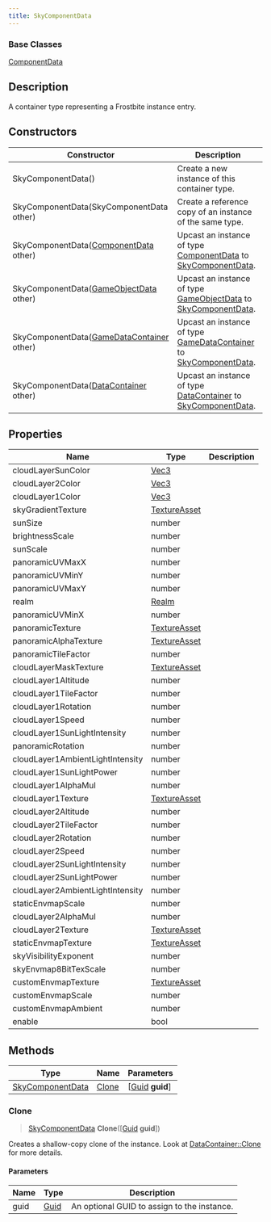 ```yaml
---
title: SkyComponentData
---
```

### Base Classes

[ComponentData](ComponentData)

## Description

A container type representing a Frostbite instance entry.

## Constructors

| Constructor                                                                 | Description                                                                                                             |
| --------------------------------------------------------------------------- | ----------------------------------------------------------------------------------------------------------------------- |
| SkyComponentData()                                                          | Create a new instance of this container type.                                                                           |
| SkyComponentData(SkyComponentData other)                                    | Create a reference copy of an instance of the same type.                                                                |
| SkyComponentData([ComponentData](ComponentData) other)                      | Upcast an instance of type [ComponentData](ComponentData) to [SkyComponentData](SkyComponentData).                      |
| SkyComponentData([GameObjectData](GameObjectData) other)                    | Upcast an instance of type [GameObjectData](GameObjectData) to [SkyComponentData](SkyComponentData).                    |
| SkyComponentData([GameDataContainer](GameDataContainer) other)              | Upcast an instance of type [GameDataContainer](GameDataContainer) to [SkyComponentData](SkyComponentData).              |
| SkyComponentData([DataContainer](/vext/ref/shared/class/datacontainer) other) | Upcast an instance of type [DataContainer](/vext/ref/shared/class/datacontainer) to [SkyComponentData](SkyComponentData). |

## Properties

| Name                             | Type                              | Description |
| -------------------------------- | --------------------------------- | ----------- |
| cloudLayerSunColor               | [Vec3](/vext/ref/shared/class/Vec3) |             |
| cloudLayer2Color                 | [Vec3](/vext/ref/shared/class/Vec3) |             |
| cloudLayer1Color                 | [Vec3](/vext/ref/shared/class/Vec3) |             |
| skyGradientTexture               | [TextureAsset](TextureAsset)      |             |
| sunSize                          | number                            |             |
| brightnessScale                  | number                            |             |
| sunScale                         | number                            |             |
| panoramicUVMaxX                  | number                            |             |
| panoramicUVMinY                  | number                            |             |
| panoramicUVMaxY                  | number                            |             |
| realm                            | [Realm](Realm)                    |             |
| panoramicUVMinX                  | number                            |             |
| panoramicTexture                 | [TextureAsset](TextureAsset)      |             |
| panoramicAlphaTexture            | [TextureAsset](TextureAsset)      |             |
| panoramicTileFactor              | number                            |             |
| cloudLayerMaskTexture            | [TextureAsset](TextureAsset)      |             |
| cloudLayer1Altitude              | number                            |             |
| cloudLayer1TileFactor            | number                            |             |
| cloudLayer1Rotation              | number                            |             |
| cloudLayer1Speed                 | number                            |             |
| cloudLayer1SunLightIntensity     | number                            |             |
| panoramicRotation                | number                            |             |
| cloudLayer1AmbientLightIntensity | number                            |             |
| cloudLayer1SunLightPower         | number                            |             |
| cloudLayer1AlphaMul              | number                            |             |
| cloudLayer1Texture               | [TextureAsset](TextureAsset)      |             |
| cloudLayer2Altitude              | number                            |             |
| cloudLayer2TileFactor            | number                            |             |
| cloudLayer2Rotation              | number                            |             |
| cloudLayer2Speed                 | number                            |             |
| cloudLayer2SunLightIntensity     | number                            |             |
| cloudLayer2SunLightPower         | number                            |             |
| cloudLayer2AmbientLightIntensity | number                            |             |
| staticEnvmapScale                | number                            |             |
| cloudLayer2AlphaMul              | number                            |             |
| cloudLayer2Texture               | [TextureAsset](TextureAsset)      |             |
| staticEnvmapTexture              | [TextureAsset](TextureAsset)      |             |
| skyVisibilityExponent            | number                            |             |
| skyEnvmap8BitTexScale            | number                            |             |
| customEnvmapTexture              | [TextureAsset](TextureAsset)      |             |
| customEnvmapScale                | number                            |             |
| customEnvmapAmbient              | number                            |             |
| enable                           | bool                              |             |

## Methods

| Type                                 | Name            | Parameters                                     |
| ------------------------------------ | --------------- | ---------------------------------------------- |
| [SkyComponentData](SkyComponentData) | [Clone](#clone) | \[[Guid](/vext/ref/shared/class/guid) **guid**\] |

### Clone

> [SkyComponentData](SkyComponentData) **Clone**(\[[Guid](/vext/ref/shared/class/guid) **guid**\])

Creates a shallow-copy clone of the instance. Look at [DataContainer::Clone](/vext/ref/shared/class/datacontainer#clone) for more details.

#### Parameters

| Name | Type         | Description                                 |
| ---- | ------------ | ------------------------------------------- |
| guid | [Guid](Guid) | An optional GUID to assign to the instance. |
